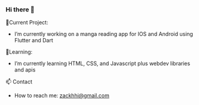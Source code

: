 ### Hi there 👋

🔭Current Project:
- I’m currently working on a manga reading app for IOS and Android using Flutter and Dart

🌱Learning:
- I’m currently learning HTML, CSS, and Javascript plus webdev libraries and apis

📫 Contact
- How to reach me: zackhhi@gmail.com
